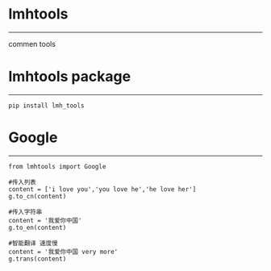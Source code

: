 # lmhtools
----------------------------------
commen tools


# lmhtools package
-------------------------------------

``` 
pip install lmh_tools
```

# Google
-------------------------------------
``` 
from lmhtools import Google

#传入列表
content = ['i love you','you love he','he love her']
g.to_cn(content)

#传入字符串
content = '我爱你中国'
g.to_en(content)

#智能翻译 速度慢
content = '我爱你中国 very more'
g.trans(content)
```